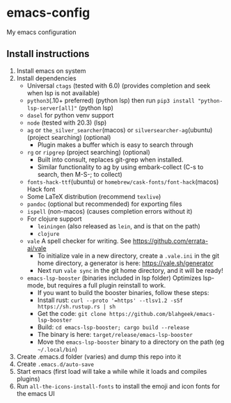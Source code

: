 # emacs-config
My emacs configuration

## Install instructions
1. Install emacs on system
2. Install dependencies
   - Universal `ctags` (tested with 6.0) (provides completion and seek when lsp is not available)
   - `python3`(.10+ preferred) (python lsp) then run `pip3 install "python-lsp-server[all]"` (python lsp)
   - `dasel` for python venv support
   - `node` (tested with 20.3) (lsp)
   - `ag` or `the_silver_searcher`(macos) or `silversearcher-ag`(ubuntu) (project searching) (optional)
     - Plugin makes a buffer which is easy to search through
   - `rg` or `ripgrep` (project searching) (optional)
     - Built into consult, replaces git-grep when installed.
     - Similar functionality to ag by using embark-collect (C-s to search, then M-S-; to collect)
   - `fonts-hack-ttf`(ubuntu) or `homebrew/cask-fonts/font-hack`(macos) Hack font
   - Some LaTeX distribution (recommend `texlive`)
   - `pandoc` (optional but recommended) for exporting files
   - `ispell` (non-macos) (causes completion errors without it)
   - For clojure support
     - `leiningen` (also released as `lein`, and is that on the path)
     - `clojure`
   - `vale` A spell checker for writing. See https://github.com/errata-ai/vale
     - To initialize vale in a new directory, create a `.vale.ini` in the git home directory, a generator is here: https://vale.sh/generator
     - Next run `vale sync` in the git home directory, and it will be ready!
   - `emacs-lsp-booster` (binaries included in lsp folder) Optimizes lsp-mode, but requires a full plugin reinstall to work.
     - If you want to build the booster binaries, follow these steps:
     - Install rust: `curl --proto '=https' --tlsv1.2 -sSf https://sh.rustup.rs | sh`
     - Get the code: `git clone https://github.com/blahgeek/emacs-lsp-booster`
     - Build: `cd emacs-lsp-booster; cargo build --release`
     - The binary is here: `target/release/emacs-lsp-booster`
     - Move the `emacs-lsp-booster` binary to a directory on the path (eg `~/.local/bin`)
3. Create .emacs.d folder (varies) and dump this repo into it
4. Create `.emacs.d/auto-save`
5. Start emacs (first load will take a while while it loads and compiles plugins)
6. Run `all-the-icons-install-fonts` to install the emoji and icon fonts for the emacs UI
